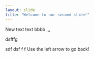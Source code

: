 ```yaml
---
layout: slide
title: "Welcome to our second slide!"
---
```

New text text bbbb ,,,

dsfffg


sdf
dsf
f
f
Use the left arrow to go back!
